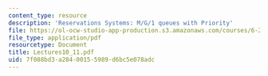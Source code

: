 ```yaml
---
content_type: resource
description: 'Reservations Systems: M/G/1 queues with Priority'
file: https://ol-ocw-studio-app-production.s3.amazonaws.com/courses/6-263j-data-communication-networks-fall-2002/7f088bd3a28400155989d6bc5e078adc_Lectures10_11.pdf
file_type: application/pdf
resourcetype: Document
title: Lectures10_11.pdf
uid: 7f088bd3-a284-0015-5989-d6bc5e078adc
---
```

